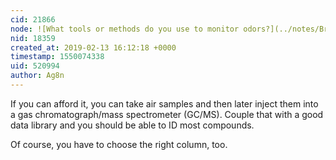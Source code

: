 ```yaml
---
cid: 21866
node: ![What tools or methods do you use to monitor odors?](../notes/Bronwen/02-13-2019/what-tools-or-methods-do-you-use-to-monitor-odors)
nid: 18359
created_at: 2019-02-13 16:12:18 +0000
timestamp: 1550074338
uid: 520994
author: Ag8n
---
```


 If you can afford it, you can take air samples and then later  inject them into a gas chromatograph/mass spectrometer (GC/MS). Couple that with a good data library and you should be able to ID most compounds.

Of course, you have to choose the right column, too.